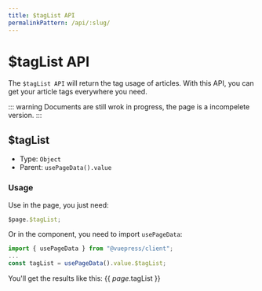 ```yaml
---
title: $tagList API
permalinkPattern: /api/:slug/
---
```


# $tagList API

The `$tagList API` will return the tag usage of articles. With this API, you can get your article tags everywhere you need.

::: warning
Documents are still wrok in progress, the page is a incompelete version.
:::

## $tagList

- Type: `Object`
- Parent: `usePageData().value`

### Usage

Use in the page, you just need:

```js
$page.$tagList;
```

Or in the component, you need to import `usePageData`:

```js
import { usePageData } from "@vuepress/client";
...
const tagList = usePageData().value.$tagList;
```

You'll get the results like this:
<MyCodeView>{{ $page.$tagList }}</MyCodeView>
